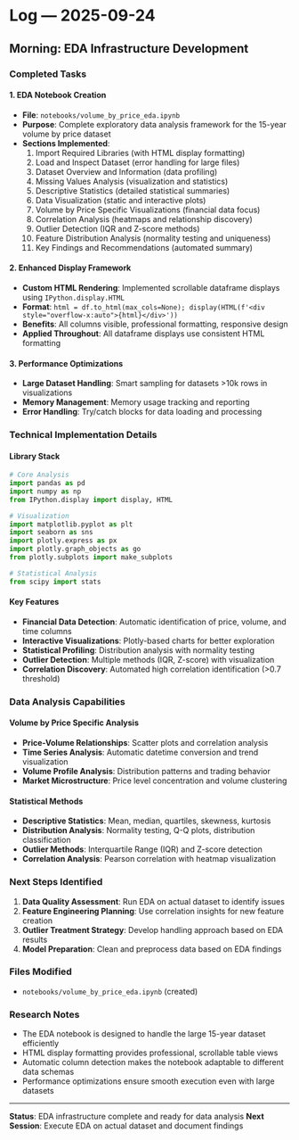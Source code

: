 # Log — 2025-09-24

## Morning: EDA Infrastructure Development

### Completed Tasks

#### 1. EDA Notebook Creation
- **File**: `notebooks/volume_by_price_eda.ipynb`
- **Purpose**: Complete exploratory data analysis framework for the 15-year volume by price dataset
- **Sections Implemented**:
  1. Import Required Libraries (with HTML display formatting)
  2. Load and Inspect Dataset (error handling for large files)
  3. Dataset Overview and Information (data profiling)
  4. Missing Values Analysis (visualization and statistics)
  5. Descriptive Statistics (detailed statistical summaries)
  6. Data Visualization (static and interactive plots)
  7. Volume by Price Specific Visualizations (financial data focus)
  8. Correlation Analysis (heatmaps and relationship discovery)
  9. Outlier Detection (IQR and Z-score methods)
  10. Feature Distribution Analysis (normality testing and uniqueness)
  11. Key Findings and Recommendations (automated summary)

#### 2. Enhanced Display Framework
- **Custom HTML Rendering**: Implemented scrollable dataframe displays using `IPython.display.HTML`
- **Format**: `html = df.to_html(max_cols=None); display(HTML(f'<div style="overflow-x:auto">{html}</div>'))`
- **Benefits**: All columns visible, professional formatting, responsive design
- **Applied Throughout**: All dataframe displays use consistent HTML formatting

#### 3. Performance Optimizations
- **Large Dataset Handling**: Smart sampling for datasets >10k rows in visualizations
- **Memory Management**: Memory usage tracking and reporting
- **Error Handling**: Try/catch blocks for data loading and processing

### Technical Implementation Details

#### Library Stack
```python
# Core Analysis
import pandas as pd
import numpy as np
from IPython.display import display, HTML

# Visualization
import matplotlib.pyplot as plt
import seaborn as sns
import plotly.express as px
import plotly.graph_objects as go
from plotly.subplots import make_subplots

# Statistical Analysis
from scipy import stats
```

#### Key Features
- **Financial Data Detection**: Automatic identification of price, volume, and time columns
- **Interactive Visualizations**: Plotly-based charts for better exploration
- **Statistical Profiling**: Distribution analysis with normality testing
- **Outlier Detection**: Multiple methods (IQR, Z-score) with visualization
- **Correlation Discovery**: Automated high correlation identification (>0.7 threshold)

### Data Analysis Capabilities

#### Volume by Price Specific Analysis
- **Price-Volume Relationships**: Scatter plots and correlation analysis
- **Time Series Analysis**: Automatic datetime conversion and trend visualization
- **Volume Profile Analysis**: Distribution patterns and trading behavior
- **Market Microstructure**: Price level concentration and volume clustering

#### Statistical Methods
- **Descriptive Statistics**: Mean, median, quartiles, skewness, kurtosis
- **Distribution Analysis**: Normality testing, Q-Q plots, distribution classification
- **Outlier Methods**: Interquartile Range (IQR) and Z-score detection
- **Correlation Analysis**: Pearson correlation with heatmap visualization

### Next Steps Identified

1. **Data Quality Assessment**: Run EDA on actual dataset to identify issues
2. **Feature Engineering Planning**: Use correlation insights for new feature creation
3. **Outlier Treatment Strategy**: Develop handling approach based on EDA results
4. **Model Preparation**: Clean and preprocess data based on EDA findings

### Files Modified
- `notebooks/volume_by_price_eda.ipynb` (created)

### Research Notes
- The EDA notebook is designed to handle the large 15-year dataset efficiently
- HTML display formatting provides professional, scrollable table views
- Automatic column detection makes the notebook adaptable to different data schemas
- Performance optimizations ensure smooth execution even with large datasets

---

**Status**: EDA infrastructure complete and ready for data analysis
**Next Session**: Execute EDA on actual dataset and document findings